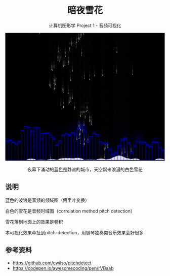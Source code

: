 <h1 align="center">暗夜雪花</h1>
<p align="center"><sm>计算机图形学 Project 1 - 音频可视化</sm></p>

![](screenshot.png)

<p align="center">夜幕下涌动的蓝色是静谧的城市，天空飘来浪漫的白色雪花</p>

## 说明
蓝色的波浪是音频的频域图（傅里叶变换）

白色的雪花是音频时域图（correlation method pitch detection）

雪花落到地面上的效果是卷积

本可视化效果牵扯到pitch-detection，用钢琴独奏类音乐效果会好很多

## 参考资料
* https://github.com/cwilso/pitchdetect
* https://codepen.io/awesomecoding/pen/rVBaab